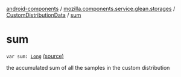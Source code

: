 [android-components](../../index.md) / [mozilla.components.service.glean.storages](../index.md) / [CustomDistributionData](index.md) / [sum](./sum.md)

# sum

`var sum: `[`Long`](https://kotlinlang.org/api/latest/jvm/stdlib/kotlin/-long/index.html) [(source)](https://github.com/mozilla-mobile/android-components/blob/master/components/service/glean/src/main/java/mozilla/components/service/glean/storages/CustomDistributionsStorageEngine.kt#L154)

the accumulated sum of all the samples in the custom distribution

